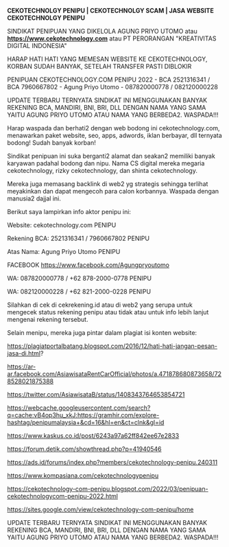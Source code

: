 **CEKOTECHNOLGY PENIPU | CEKOTECHNOLGY SCAM | JASA WEBSITE CEKOTECHNOLGY PENIPU**

SINDIKAT PENIPUAN YANG DIKELOLA AGUNG PRIYO UTOMO atau **https://www.cekotechnology.com** atau PT PERORANGAN "KREATIVITAS DIGITAL INDONESIA"

HARAP HATI HATI YANG MEMESAN WEBSITE KE CEKOTECHNOLOGY, KORBAN SUDAH BANYAK, SETELAH TRANSFER PASTI DIBLOKIR

PENIPUAN CEKOTECHNOLOGY.COM PENIPU 2022 - BCA 2521316341 / BCA 7960667802 - Agung Priyo Utomo - 087820000778 / 082120000228

UPDATE TERBARU TERNYATA SINDIKAT INI MENGGUNAKAN BANYAK REKENING BCA, MANDIRI, BNI, BRI, DLL DENGAN NAMA YANG SAMA YAITU AGUNG PRIYO UTOMO ATAU NAMA YANG BERBEDA2. WASPADA!!!

Harap waspada dan berhati2 dengan web bodong ini cekotechnology.com, menawarkan paket website, seo, apps, adwords, iklan berbayar, dll ternyata bodong! Sudah banyak korban!

Sindikat penipuan ini suka berganti2 alamat dan seakan2 memiliki banyak karyawan padahal bodong dan nipu. Nama CS digital mereka megaria cekotechnology, rizky cekotechnology, dan shinta cekotechnology.

Mereka juga memasang backlink di web2 yg strategis sehingga terlihat meyakinkan dan dapat mengecoh para calon korbannya. Waspada dengan manusia2 dajjal ini.

Berikut saya lampirkan info aktor penipu ini:

Website: cekotechnology.com PENIPU

Rekening BCA: 2521316341 / 7960667802 PENIPU

Atas Nama: Agung Priyo Utomo PENIPU

FACEBOOK https://www.facebook.com/Agungpryoutomo

WA: 087820000778 / +62 878-2000-0778 PENIPU

WA: 082120000228 / +62 821-2000-0228 PENIPU

Silahkan di cek di cekrekening.id atau di web2 yang serupa untuk mengecek status rekening penipu atau tidak atau untuk info lebih lanjut mengenai rekening tersebut.

Selain menipu, mereka juga pintar dalam plagiat isi konten website:


https://plagiatportalbatang.blogspot.com/2016/12/hati-hati-jangan-pesan-jasa-di.html?

https://ar-ar.facebook.com/AsiawisataRentCarOfficial/photos/a.471878680873658/728528021875388

https://twitter.com/AsiawisataB/status/1408343764653854721

https://webcache.googleusercontent.com/search?q=cache:vB4op3hu_xkJ:https://gramhir.com/explore-hashtag/penipumalaysia+&cd=16&hl=en&ct=clnk&gl=id

https://www.kaskus.co.id/post/6243a97a62ff842ee67e2833

https://forum.detik.com/showthread.php?p=41940546

https://ads.id/forums/index.php?members/cekotechnology-penipu.240311

https://www.kompasiana.com/cekotechnologypenipu

https://cekotechnology-com-penipu.blogspot.com/2022/03/penipuan-cekotechnologycom-penipu-2022.html

https://sites.google.com/view/cekotechnology-com-penipu/home

UPDATE TERBARU TERNYATA SINDIKAT INI MENGGUNAKAN BANYAK REKENING BCA, MANDIRI, BNI, BRI, DLL DENGAN NAMA YANG SAMA YAITU AGUNG PRIYO UTOMO ATAU NAMA YANG BERBEDA2. WASPADA!!!

